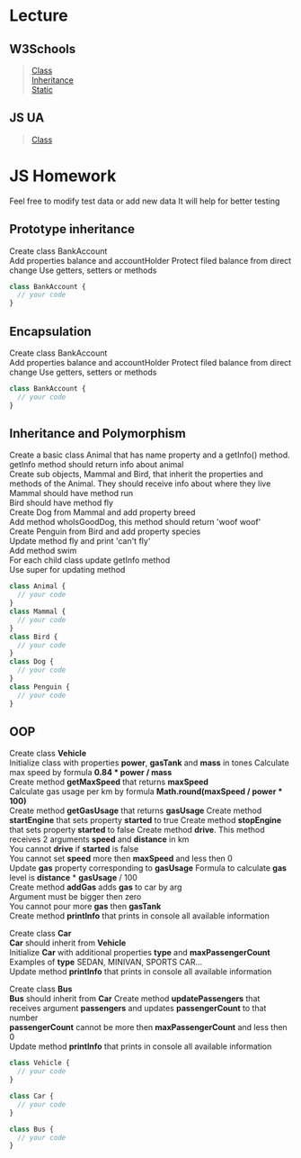 # Lecture

## W3Schools

> [Class](https://www.w3schools.com/js/js_class_intro.asp)  
> [Inheritance](https://www.w3schools.com/js/js_class_inheritance.asp)  
> [Static](https://www.w3schools.com/js/js_class_static.asp)

## JS UA

> [Class](http://xn--80adth0aefm3i.xn--j1amh/class)

# JS Homework

Feel free to modify test data or add new data
It will help for better testing

## Prototype inheritance

Create class BankAccount  
Add properties balance and accountHolder
Protect filed balance from direct change
Use getters, setters or methods

```javascript
class BankAccount {
  // your code
}
```

## Encapsulation

Create class BankAccount  
Add properties balance and accountHolder
Protect filed balance from direct change
Use getters, setters or methods

```javascript
class BankAccount {
  // your code
}
```

## Inheritance and Polymorphism

Create a basic class Animal that has name property and a getInfo() method.  
getInfo method should return info about animal  
Create sub objects, Mammal and Bird, that inherit the properties and methods of the Animal.
They should receive info about where they live  
Mammal should have method run  
Bird should have method fly  
Create Dog from Mammal and add property breed  
Add method whoIsGoodDog, this method should return 'woof woof'  
Create Penguin from Bird and add property species  
Update method fly and print 'can't fly'  
Add method swim  
For each child class update getInfo method  
Use super for updating method

```javascript
class Animal {
  // your code
}
class Mammal {
  // your code
}
class Bird {
  // your code
}
class Dog {
  // your code
}
class Penguin {
  // your code
}
```

## OOP

Create class **Vehicle**  
Initialize class with properties **power**, **gasTank** and **mass** in tones
Calculate max speed by formula **0.84 \* power / mass**  
Create method **getMaxSpeed** that returns **maxSpeed**  
Calculate gas usage per km by formula **Math.round(maxSpeed / power \* 100)**  
Create method **getGasUsage** that returns **gasUsage**
Create method **startEngine** that sets property **started** to true
Create method **stopEngine** that sets property **started** to false
Create method **drive**. This method receives 2 arguments **speed** and **distance** in km  
You cannot **drive** if **started** is false  
You cannot set **speed** more then **maxSpeed** and less then 0  
Update **gas** property corresponding to **gasUsage**
Formula to calculate **gas** level is **distance** \* **gasUsage** / 100  
Create method **addGas** adds **gas** to car by arg  
Argument must be bigger then zero  
You cannot pour more **gas** then **gasTank**  
Create method **printInfo** that prints in console all available information

Create class **Car**  
**Car** should inherit from **Vehicle**  
Initialize **Car** with additional properties **type** and **maxPassengerCount**  
Examples of **type** SEDAN, MINIVAN, SPORTS CAR...  
Update method **printInfo** that prints in console all available information

Create class **Bus**  
**Bus** should inherit from **Car**
Create method **updatePassengers** that receives argument **passengers** and updates **passengerCount** to that number  
**passengerCount** cannot be more then **maxPassengerCount** and less then 0  
Update method **printInfo** that prints in console all available information

```javascript
class Vehicle {
  // your code
}

class Car {
  // your code
}

class Bus {
  // your code
}
```
